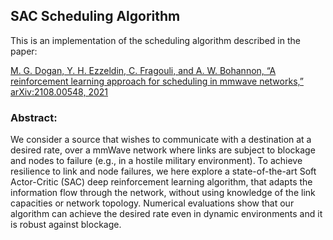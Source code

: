 ## SAC Scheduling Algorithm
This is an implementation of the scheduling algorithm described in the paper:

[M. G. Dogan, Y. H. Ezzeldin, C. Fragouli, and A. W. Bohannon, “A reinforcement learning approach for scheduling in mmwave networks,” arXiv:2108.00548, 2021](https://arxiv.org/pdf/2108.00548.pdf)

### Abstract:
We consider a source that wishes to communicate with a destination at a desired rate, over a mmWave network where links are subject to blockage and nodes to failure (e.g., in a hostile military environment). To achieve resilience to link and node failures, we here explore a state-of-the-art Soft Actor-Critic (SAC) deep reinforcement learning algorithm, that adapts the information flow through the network, without using knowledge of the link capacities or network topology. Numerical evaluations show that our algorithm can achieve the desired rate even in dynamic environments and it is robust against blockage.
